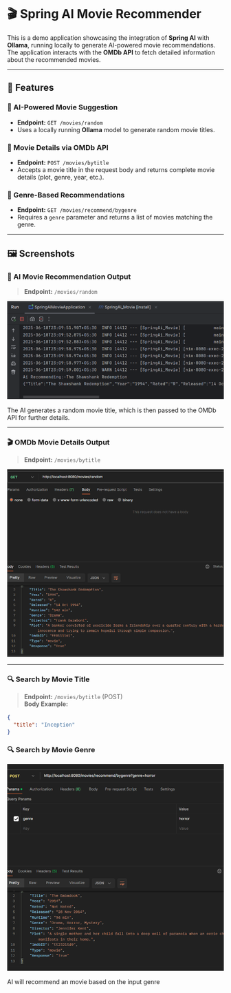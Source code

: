 # 🎬 Spring AI Movie Recommender

This is a demo application showcasing the integration of **Spring AI** with **Ollama**, running locally to generate AI-powered movie recommendations.  
The application interacts with the **OMDb API** to fetch detailed information about the recommended movies.

---

## 🚀 Features

### 🔹 AI-Powered Movie Suggestion
- **Endpoint:** `GET /movies/random`
- Uses a locally running **Ollama** model to generate random movie titles.

### 🔹 Movie Details via OMDb API
- **Endpoint:** `POST /movies/bytitle`
- Accepts a movie title in the request body and returns complete movie details (plot, genre, year, etc.).

### 🔹 Genre-Based Recommendations
- **Endpoint:** `GET /movies/recommend/bygenre`
- Requires a `genre` parameter and returns a list of movies matching the genre.

---

## 🖼️ Screenshots

### 🎲 AI Movie Recommendation Output
> **Endpoint:** `/movies/random`

![AI Movie Recommendation](img.png)

The AI generates a random movie title, which is then passed to the OMDb API for further details.

---

### 🎬 OMDb Movie Details Output
> **Endpoint:** `/movies/bytitle`

![OMDb API Output](img_1.png)

---

### 🔍 Search by Movie Title
> **Endpoint:** `/movies/bytitle` (POST)  
> **Body Example:**
```json
{
  "title": "Inception"
}
```

### 🔍 Search by Movie Genre

![OMDb API Output](img_3.png)

AI will recommend an movie based on the input genre
